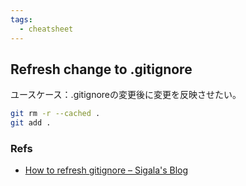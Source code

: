 ```yaml
---
tags:
  - cheatsheet
---
```

## Refresh change to .gitignore

ユースケース：.gitignoreの変更後に変更を反映させたい。

```zsh
git rm -r --cached .
git add .
```

### Refs
- [How to refresh gitignore – Sigala's Blog](https://sigalambigha.home.blog/2020/03/11/how-to-refresh-gitignore/)